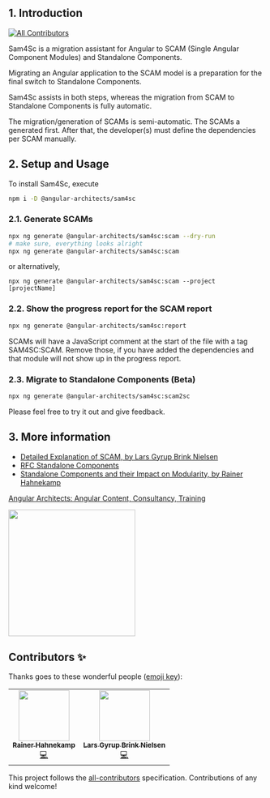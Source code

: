 ## 1. Introduction
<!-- ALL-CONTRIBUTORS-BADGE:START - Do not remove or modify this section -->
[![All Contributors](https://img.shields.io/badge/all_contributors-2-orange.svg?style=flat-square)](#contributors-)
<!-- ALL-CONTRIBUTORS-BADGE:END -->

Sam4Sc is a migration assistant for Angular to SCAM (Single Angular Component Modules) and Standalone Components.

Migrating an Angular application to the SCAM model is a preparation for the final switch to Standalone Components.

Sam4Sc assists in both steps, whereas the migration from SCAM to Standalone Components is fully automatic.

The migration/generation of SCAMs is semi-automatic. The SCAMs a generated first. After that, the developer(s) must define the dependencies per SCAM manually.

## 2. Setup and Usage

To install Sam4Sc, execute
```bash
npm i -D @angular-architects/sam4sc
```

### 2.1. Generate SCAMs

```bash
npx ng generate @angular-architects/sam4sc:scam --dry-run
# make sure, everything looks alright
npx ng generate @angular-architects/sam4sc:scam
```

or alternatively,

```
npx ng generate @angular-architects/sam4sc:scam --project [projectName]
```

### 2.2. Show the progress report for the SCAM report

```bash
npx ng generate @angular-architects/sam4sc:report
```

SCAMs will have a JavaScript comment at the start of the file with a tag SAM4SC:SCAM. Remove those, if you have added the dependencies and that module will not show up in the progress report.

### 2.3. Migrate to Standalone Components (Beta)

```bash
npx ng generate @angular-architects/sam4sc:scam2sc
```

Please feel free to try it out and give feedback.

## 3. More information
- [Detailed Explanation of SCAM, by Lars Gyrup Brink Nielsen](https://dev.to/this-is-angular/angular-revisited-tree-shakable-components-and-optional-ngmodules-36d2)
- [RFC Standalone Components](https://github.com/angular/angular/discussions/43784)
- [Standalone Components and their Impact on Modularity, by Rainer Hahnekamp](https://www.rainerhahnekamp.com/en/angular-standalone-components-and-their-impact-on-modularity/)



[Angular Architects: Angular Content, Consultancy, Training](https://www.angulararchitects.io)

<img src="angular-architects.svg" style='width: 250px; height: auto'>


## Contributors ✨

Thanks goes to these wonderful people ([emoji key](https://allcontributors.org/docs/en/emoji-key)):

<!-- ALL-CONTRIBUTORS-LIST:START - Do not remove or modify this section -->
<!-- prettier-ignore-start -->
<!-- markdownlint-disable -->
<table>
  <tr>
    <td align="center"><a href="https://www.rainerhahnekamp.com"><img src="https://avatars.githubusercontent.com/u/5721205?v=4?s=100" width="100px;" alt=""/><br /><sub><b>Rainer Hahnekamp</b></sub></a><br /><a href="https://github.com/rainerhahnekamp/sam4sc/commits?author=rainerhahnekamp" title="Code">💻</a></td>
    <td align="center"><a href="https://dev.to/layzee"><img src="https://avatars.githubusercontent.com/u/6364586?v=4?s=100" width="100px;" alt=""/><br /><sub><b>Lars Gyrup Brink Nielsen</b></sub></a><br /><a href="https://github.com/rainerhahnekamp/sam4sc/commits?author=LayZeeDK" title="Code">💻</a></td>
  </tr>
</table>

<!-- markdownlint-restore -->
<!-- prettier-ignore-end -->

<!-- ALL-CONTRIBUTORS-LIST:END -->

This project follows the [all-contributors](https://github.com/all-contributors/all-contributors) specification. Contributions of any kind welcome!
